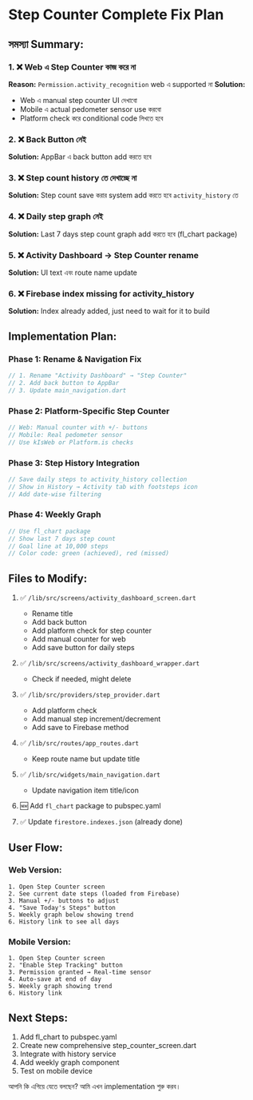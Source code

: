 # Step Counter Complete Fix Plan

## সমস্যা Summary:

### 1. ❌ Web এ Step Counter কাজ করে না
**Reason:** `Permission.activity_recognition` web এ supported না
**Solution:** 
- Web এ manual step counter UI দেখাবো
- Mobile এ actual pedometer sensor use করবো
- Platform check করে conditional code লিখতে হবে

### 2. ❌ Back Button নেই
**Solution:** AppBar এ back button add করতে হবে

### 3. ❌ Step count history তে দেখাচ্ছে না  
**Solution:** Step count save করার system add করতে হবে `activity_history` তে

### 4. ❌ Daily step graph নেই
**Solution:** Last 7 days step count graph add করতে হবে (fl_chart package)

### 5. ❌ Activity Dashboard → Step Counter rename
**Solution:** UI text এবং route name update

### 6. ❌ Firebase index missing for activity_history
**Solution:** Index already added, just need to wait for it to build

## Implementation Plan:

### Phase 1: Rename & Navigation Fix
```dart
// 1. Rename "Activity Dashboard" → "Step Counter"
// 2. Add back button to AppBar
// 3. Update main_navigation.dart
```

### Phase 2: Platform-Specific Step Counter
```dart
// Web: Manual counter with +/- buttons
// Mobile: Real pedometer sensor
// Use kIsWeb or Platform.is checks
```

### Phase 3: Step History Integration
```dart
// Save daily steps to activity_history collection
// Show in History → Activity tab with footsteps icon
// Add date-wise filtering
```

### Phase 4: Weekly Graph
```dart
// Use fl_chart package
// Show last 7 days step count
// Goal line at 10,000 steps
// Color code: green (achieved), red (missed)
```

## Files to Modify:

1. ✅ `/lib/src/screens/activity_dashboard_screen.dart`
   - Rename title
   - Add back button
   - Add platform check for step counter
   - Add manual counter for web
   - Add save button for daily steps

2. ✅ `/lib/src/screens/activity_dashboard_wrapper.dart`
   - Check if needed, might delete

3. ✅ `/lib/src/providers/step_provider.dart`
   - Add platform check
   - Add manual step increment/decrement
   - Add save to Firebase method

4. ✅ `/lib/src/routes/app_routes.dart`
   - Keep route name but update title

5. ✅ `/lib/src/widgets/main_navigation.dart`
   - Update navigation item title/icon

6. 🆕 Add `fl_chart` package to pubspec.yaml

7. ✅ Update `firestore.indexes.json` (already done)

## User Flow:

### Web Version:
```
1. Open Step Counter screen
2. See current date steps (loaded from Firebase)
3. Manual +/- buttons to adjust
4. "Save Today's Steps" button
5. Weekly graph below showing trend
6. History link to see all days
```

### Mobile Version:
```
1. Open Step Counter screen
2. "Enable Step Tracking" button
3. Permission granted → Real-time sensor
4. Auto-save at end of day
5. Weekly graph showing trend
6. History link
```

## Next Steps:
1. Add fl_chart to pubspec.yaml
2. Create new comprehensive step_counter_screen.dart
3. Integrate with history service
4. Add weekly graph component
5. Test on mobile device

আপনি কি এগিয়ে যেতে বলছেন? আমি এখন implementation শুরু করব।
